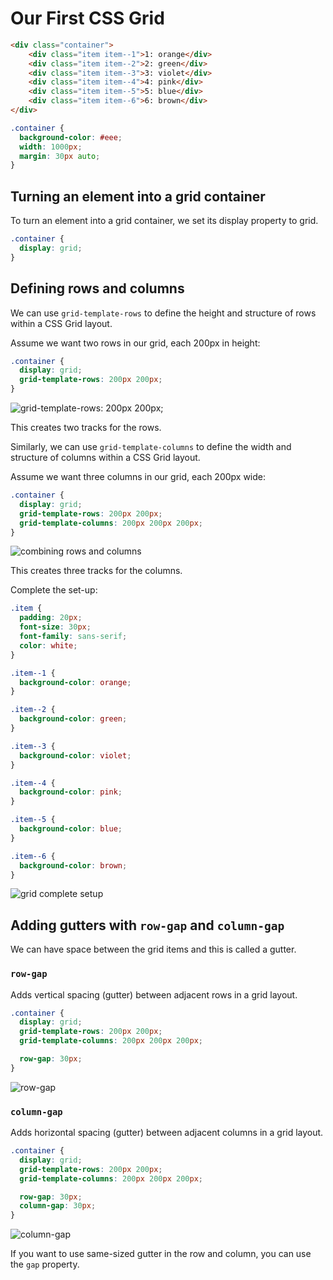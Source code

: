 # Our First CSS Grid

```HTML
<div class="container">
    <div class="item item--1">1: orange</div>
    <div class="item item--2">2: green</div>
    <div class="item item--3">3: violet</div>
    <div class="item item--4">4: pink</div>
    <div class="item item--5">5: blue</div>
    <div class="item item--6">6: brown</div>
</div>
```

```CSS
.container {
  background-color: #eee;
  width: 1000px;
  margin: 30px auto;
}
```

## Turning an element into a grid container
To turn an element into a grid container, we set its display property to grid.

```CSS
.container {
  display: grid;
}
```

## Defining rows and columns
We can use `grid-template-rows` to define the height and structure of rows within a CSS Grid layout.

Assume we want two rows in our grid, each 200px in height:

```CSS
.container {
  display: grid;
  grid-template-rows: 200px 200px;
}
```

![grid-template-rows: 200px 200px;](grid-template-rows.png)

This creates two tracks for the rows.

Similarly, we can use `grid-template-columns` to define the width and structure of columns within a CSS Grid layout.

Assume we want three columns in our grid, each 200px wide:

```CSS
.container {
  display: grid;
  grid-template-rows: 200px 200px;
  grid-template-columns: 200px 200px 200px;
}
```
![combining rows and columns](grid-template-rows-and-columns.png)

This creates three tracks for the columns.

Complete the set-up:
```CSS
.item {
  padding: 20px;
  font-size: 30px;
  font-family: sans-serif;
  color: white;
}

.item--1 {
  background-color: orange;
}

.item--2 {
  background-color: green;
}

.item--3 {
  background-color: violet;
}

.item--4 {
  background-color: pink;
}

.item--5 {
  background-color: blue;
}

.item--6 {
  background-color: brown;
}
```
![grid complete setup](grid-complete-setup.png)

## Adding gutters with `row-gap` and `column-gap`
We can have space between the grid items and this is called a gutter.

### `row-gap`
Adds vertical spacing (gutter) between adjacent rows in a grid layout.

```CSS
.container {
  display: grid;
  grid-template-rows: 200px 200px;
  grid-template-columns: 200px 200px 200px;

  row-gap: 30px;
}
```

![row-gap](row-gap.png)

### `column-gap`
Adds horizontal spacing (gutter) between adjacent columns in a grid layout.

```CSS
.container {
  display: grid;
  grid-template-rows: 200px 200px;
  grid-template-columns: 200px 200px 200px;

  row-gap: 30px;
  column-gap: 30px;
}
```

![column-gap](column-gap.png)

If you want to use same-sized gutter in the row and column, you can use the `gap` property.